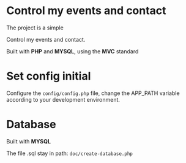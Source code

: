 # Control my events and contact
The project is a simple

Control my events and contact.

Built with **PHP** and **MYSQL**, using the **MVC** standard

# Set config initial
Configure the ```config/config.php``` file, change the APP_PATH variable according to your development environment.

# Database
Built with **MYSQL**

The file .sql stay in path: ```doc/create-database.php```